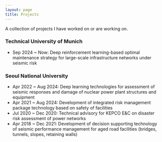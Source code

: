 ```yaml
---
layout: page
title: Projects
---
```


A collection of projects I have worked on or are working on.

### Technical University of Munich
- Sep 2024 ~ Now: Deep reinforcement learning-based optimal maintenance strategy for large-scale infrastructure networks under seismic risk

### Seoul National University
-	Apr 2022 ~ Aug 2024: Deep learning technologies for assessment of seismic responses and damage of nuclear power plant structures and equipment
- Apr 2021 ~ Aug 2024: Development of integrated risk management package technology based on safety of facilities
- Jul 2020 ~ Dec 2020: Technical advisory for KEPCO E&C on disaster risk assessment of power networks
- Apr 2018 ~ Dec 2021: Development of decision supporting technology of seismic performance management for aged road facilities (bridges, tunnels, slopes, retaining walls)
